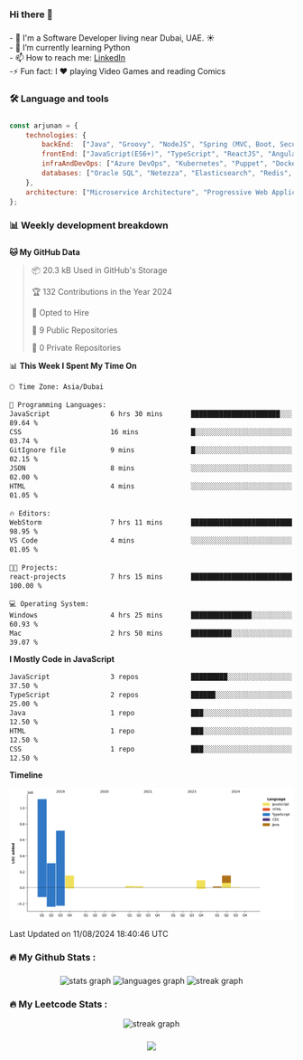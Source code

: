 ### Hi there 👋

<!--
**arjunanatwork/arjunanatwork** is a ✨ _special_ ✨ repository because its `README.md` (this file) appears on your GitHub profile.

Here are some ideas to get you started:

- 🔭 I’m currently working on ...
- 🌱 I’m currently learning ...
- 👯 I’m looking to collaborate on ...
- 🤔 I’m looking for help with ...
- 💬 Ask me about ...
- 📫 How to reach me: ...
- 😄 Pronouns: ...
- ⚡ Fun fact: ...
-->

###

<p align="left">- 🔭 I'm a Software Developer living near Dubai, UAE. ☀️<br>- 🌱  I’m currently learning Python<br>- 📫 How to reach me: <a href="https://www.linkedin.com/in/arjunan-ravi/" target="_blank">LinkedIn</a><br>-⚡ Fun fact: I ❤️ playing Video Games and reading Comics</p>

###

<h3 align="left">🛠 Language and tools</h3>

###
```javascript
const arjunan = {
    technologies: {
        backEnd:  ["Java", "Groovy", "NodeJS", "Spring (MVC, Boot, Security, Batch)", "Grails", "Hibernate"],
        frontEnd: ["JavaScript(ES6+)", "TypeScript", "ReactJS", "Angular 2+", "AngularJS", "Ionic", "jQuery", "Bootstrap", "HTML5", "SASS", "CSS"],
        infraAndDevOps: ["Azure DevOps", "Kubernetes", "Puppet", "Docker", "GoCD", "Jenkins", "Git", "WebLogic Administration", "Oracle API Gateway","IBM Connect"],
        databases: ["Oracle SQL", "Netezza", "Elasticsearch", "Redis", "Couchbase", "MongoDB", "Firebase"]
    },
    architecture: ["Microservice Architecture", "Progressive Web Applications", "Single Page Applications"],
};
```
###

<h3 align="left">📊 Weekly development breakdown </h3>

###

<!--START_SECTION:waka-->
**🐱 My GitHub Data** 

> 📦 20.3 kB Used in GitHub's Storage 
 > 
> 🏆 132 Contributions in the Year 2024
 > 
> 💼 Opted to Hire
 > 
> 📜 9 Public Repositories 
 > 
> 🔑 0 Private Repositories 
 > 
📊 **This Week I Spent My Time On** 

```text
🕑︎ Time Zone: Asia/Dubai

💬 Programming Languages: 
JavaScript               6 hrs 30 mins       ██████████████████████░░░   89.64 % 
CSS                      16 mins             █░░░░░░░░░░░░░░░░░░░░░░░░   03.74 % 
GitIgnore file           9 mins              █░░░░░░░░░░░░░░░░░░░░░░░░   02.15 % 
JSON                     8 mins              ░░░░░░░░░░░░░░░░░░░░░░░░░   02.00 % 
HTML                     4 mins              ░░░░░░░░░░░░░░░░░░░░░░░░░   01.05 % 

🔥 Editors: 
WebStorm                 7 hrs 11 mins       █████████████████████████   98.95 % 
VS Code                  4 mins              ░░░░░░░░░░░░░░░░░░░░░░░░░   01.05 % 

🐱‍💻 Projects: 
react-projects           7 hrs 15 mins       █████████████████████████   100.00 % 

💻 Operating System: 
Windows                  4 hrs 25 mins       ███████████████░░░░░░░░░░   60.93 % 
Mac                      2 hrs 50 mins       ██████████░░░░░░░░░░░░░░░   39.07 % 
```

**I Mostly Code in JavaScript** 

```text
JavaScript               3 repos             █████████░░░░░░░░░░░░░░░░   37.50 % 
TypeScript               2 repos             ██████░░░░░░░░░░░░░░░░░░░   25.00 % 
Java                     1 repo              ███░░░░░░░░░░░░░░░░░░░░░░   12.50 % 
HTML                     1 repo              ███░░░░░░░░░░░░░░░░░░░░░░   12.50 % 
CSS                      1 repo              ███░░░░░░░░░░░░░░░░░░░░░░   12.50 % 
```



**Timeline**

![Lines of Code chart](https://raw.githubusercontent.com/arjunanatwork/arjunanatwork/main/assets/bar_graph.png)


 Last Updated on 11/08/2024 18:40:46 UTC
<!--END_SECTION:waka-->

###

<h3 align="left">🔥   My Github Stats :</h3>

###

<div align="center">
  <img src="https://github-readme-stats.vercel.app/api?username=arjunanatwork&hide_title=false&hide_rank=false&show_icons=true&include_all_commits=true&count_private=true&disable_animations=false&theme=dark&locale=en&hide_border=false&order=1" height="150" alt="stats graph"  />
  <img src="https://github-readme-stats.vercel.app/api/top-langs?username=arjunanatwork&locale=en&hide_title=false&layout=compact&card_width=320&langs_count=5&theme=dark&hide_border=false&order=2" height="150" alt="languages graph"  />
  <img src="https://streak-stats.demolab.com?user=arjunanatwork&locale=en&mode=daily&theme=dark&hide_border=false&border_radius=5&order=3" height="150" alt="streak graph"  />
</div>

###

###

<h3 align="left">🔥   My Leetcode Stats :</h3>
<div align="center">
  <img src="https://leetcard.jacoblin.cool/arjunanatwork?theme=dark&font=Roboto&ext=heatmap" height="210" alt="streak graph"  />
</div>

###

<div align="center">
  <img src="https://visitor-badge.laobi.icu/badge?page_id=arjunanatwork.arjunanatwork&"  />
</div>

###
